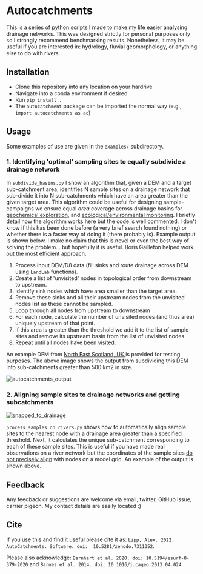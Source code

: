 # Autocatchments

This is a series of python scripts I made to make my life easier analysing drainage networks. This was designed strictly for personal purposes only so I strongly recommend benchmarking results. Nonetheless, it may be useful if you are interested in: hydrology, fluvial geomorphology, or anything else to do with rivers. 

## Installation 

- Clone this repository into any location on your hardrive 
- Navigate into a conda environment if desired
- Run `pip install .`
- The `autocatchment` package can be imported the normal way (e.g., `import autocatchments as ac`)

## Usage 

Some examples of use are given in the `examples/` subdirectory. 

### 1. Identifying 'optimal' sampling sites to equally subdivide a drainage network 

In `subdivide_basins.py` I show an algorithm that, given a DEM and a target sub-catchment area, identifies N sample sites on a drainage network that sub-divide it into N sub-catchments which have an area greater than the given target area. This algorithm could be useful for designing sample-campaigns we ensure equal _area_ coverage across drainage basins for [geochemical exploration](https://doi.org/10.1016/0375-6742(87)90081-1), and [ecological/environmental monitoring](https://www.biorxiv.org/content/10.1101/2022.01.25.475970v1.abstract). I briefly detail how the algorithm works here but the code is well commented. I don't know if this has been done before (a very brief search found nothing) or whether there is a faster way of doing it (there probably is). Example output is shown below. I make no claim that this is novel or even the best way of solving the problem... but hopefully it is useful. Boris Gailleton helped work out the most efficient approach. 

1. Process input DEM/D8 data (fill sinks and route drainage across DEM using `LandLab` functions). 
2. Create a list of 'unvisited' nodes in topological order from downstream to upstream.
3. Identify sink nodes which have area smaller than the target area.
4. Remove these sinks and all their upstream nodes from the unvisited nodes list as these cannot be sampled.
5. Loop through all nodes from upstream to downstream 
6. For each node, calculate the number of unvisited nodes (and thus area) uniquely upstream of that point. 
7. If this area is greater than the threshold we add it to the list of sample sites and remove its upstream basin from the list of unvisited nodes.
8. Repeat until all nodes have been visited. 

An example DEM from [North East Scotland, UK ](https://agupubs.onlinelibrary.wiley.com/doi/full/10.1029/2021GC009838) is provided for testing purposes. The above image shows the output from subdividing this DEM into sub-catchments greater than 500 km2 in size. 

![autocatchments_output](https://user-images.githubusercontent.com/10188895/216290943-1c5dee11-f71f-4e68-a027-1a6093c92d9c.png)

### 2. Aligning sample sites to drainage networks and getting subcatchments 

![snapped_to_drainage](https://user-images.githubusercontent.com/10188895/216292704-55f08d5c-69f5-4515-8611-aaa582843365.png)

`process_samples_on_rivers.py` shows how to automatically align sample sites to the nearest node with a drainage area greater than a specified threshold. Next, it calculates the unique sub-catchment corresponding to each of these sample sites. This is useful if you have made real observations on a river network but the coordinates of the sample sites [do not precisely align](https://onlinelibrary.wiley.com/doi/abs/10.1029/2007WR006507) with nodes on a model grid. An example of the output is shown above.

## Feedback 

Any feedback or suggestions are welcome via email, twitter, GitHub issue, carrier pigeon. My contact details are easily located :) 

## Cite

If you use this and find it useful please cite it as:
`Lipp, Alex. 2022. AutoCatchments. Software. doi:  10.5281/zenodo.7311352`. 

Please also acknowledge: `Barnhart et al. 2020. doi: 10.5194/esurf-8-379-2020` and `Barnes et al. 2014. doi: 10.1016/j.cageo.2013.04.024`.

